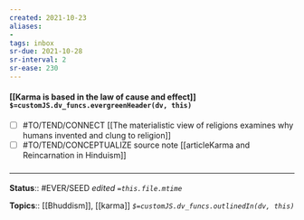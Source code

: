 ```yaml
---
created: 2021-10-23
aliases:
- 
tags: inbox
sr-due: 2021-10-28
sr-interval: 2
sr-ease: 230
---
```

#### [[Karma is based in the law of cause and effect]] `$=customJS.dv_funcs.evergreenHeader(dv, this)`

- [ ] #TO/TEND/CONNECT [[The materialistic view of religions examines why humans invented and clung to religion]]
- [ ] #TO/TEND/CONCEPTUALIZE source note [[articleKarma and Reincarnation in Hinduism]]

### <hr class="footnote"/>

**Status**:: #EVER/SEED
*edited `=this.file.mtime`*

**Topics**:: [[Bhuddism]], [[karma]]
*`$=customJS.dv_funcs.outlinedIn(dv, this)`*


